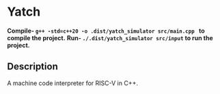 # Yatch

**Compile- `g++ -std=c++20 -o .dist/yatch_simulator src/main.cpp ` to compile the project.**
**Run- `./.dist/yatch_simulator src/input` to run the project.**

## Description

A machine code interpreter for RISC-V in C++.

